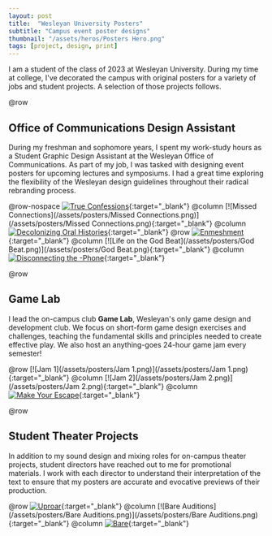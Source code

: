 ```yaml
---
layout: post
title:  "Wesleyan University Posters"
subtitle: "Campus event poster designs"
thumbnail: "/assets/heros/Posters Hero.png"
tags: [project, design, print]
---
```

I am a student of the class of 2023 at Wesleyan University. During my time at college, I've decorated the campus with original posters for a variety of jobs and student projects. A selection of those projects follows.

@row
## Office of Communications Design Assistant

During my freshman and sophomore years, I spent my work-study hours as a Student Graphic Design Assistant at the Wesleyan Office of Communications. As part of my job, I was tasked with designing event posters for upcoming lectures and symposiums. I had a great time exploring the flexibility of the Wesleyan design guidelines throughout their radical rebranding process.

@row-nospace
[![True Confessions](/assets/posters/Brexit.png)](/assets/posters/Brexit.png){:target="_blank"}
@column
[![Missed Connections](/assets/posters/Missed Connections.png)](/assets/posters/Missed Connections.png){:target="_blank"}
@column
[![Decolonizing Oral Histories](/assets/posters/Decolonizing.png)](/assets/posters/Decolonizing.png){:target="_blank"}
@row
[![Enmeshment](/assets/posters/Enmeshment.png)](/assets/posters/Enmeshment.png){:target="_blank"}
@column
[![Life on the God Beat](/assets/posters/God Beat.png)](/assets/posters/God Beat.png){:target="_blank"}
@column
[![Disconnecting the -Phone](/assets/posters/Phone.png)](/assets/posters/Phone.png){:target="_blank"}

@row
## Game Lab

I lead the on-campus club **Game Lab**, Wesleyan's only game design and development club. We focus on short-form game design exercises and challenges, teaching the fundamental skills and principles needed to create effective play. We also host an anything-goes 24-hour game jam every semester!

@row
[![Jam 1](/assets/posters/Jam 1.png)](/assets/posters/Jam 1.png){:target="_blank"}
@column
[![Jam 2](/assets/posters/Jam 2.png)](/assets/posters/Jam 2.png){:target="_blank"}
@column
[![Make Your Escape](/assets/posters/Escape.png)](/assets/posters/Escape.png){:target="_blank"}

@row
## Student Theater Projects

In addition to my sound design and mixing roles for on-campus theater projects, student directors have reached out to me for promotional materials. I work with each director to understand their interpretation of the text to ensure that my posters are accurate and evocative previews of their production.

@row
[![Uproar](/assets/posters/Uproar.png)](/assets/posters/Uproar.png){:target="_blank"}
@column
[![Bare Auditions](/assets/posters/Bare Auditions.png)](/assets/posters/Bare Auditions.png){:target="_blank"}
@column
[![Bare](/assets/posters/Bare.png)](/assets/posters/Bare.png){:target="_blank"}